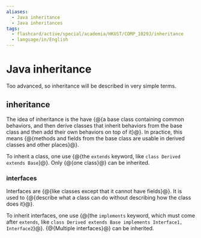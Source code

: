 ```yaml
---
aliases:
  - Java inheritance
  - Java inheritances
tags:
  - flashcard/active/special/academia/HKUST/COMP_1029J/inheritance
  - language/in/English
---
```


# Java inheritance

Too advanced, so inheritance will be described in very simple terms.

## inheritance

The idea of inheritance is the have {@{a base class containing common behaviors, and then derive classes that inherit behaviors from the base class and then add their own behaviors on top of it}@}. In practice, this means {@{methods and fields from the base class are usable in derived classes and other places}@}. <!--SR:!2025-10-15,458,310!2025-03-12,314,330-->

To inherit a class, one use {@{the `extends` keyword, like `class Derived extends Base`}@}. Only {@{one class}@} can be inherited. <!--SR:!2027-06-17,881,330!2025-02-24,297,330-->

### interfaces

Interfaces are {@{like classes except that it cannot have fields}@}. It is used to {@{describe what a class can do without describing how the class does it}@}. <!--SR:!2026-08-23,698,330!2028-01-24,1128,350-->

To inherit interfaces, one use {@{the `implements` keyword, which must come after `extends`, like `class Derived extends Base implements Interface1, Interface2`}@}. {@{Multiple interfaces}@} can be inherited. <!--SR:!2026-08-30,703,330!2027-07-27,987,350-->
